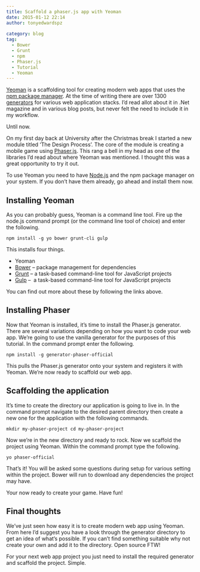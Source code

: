 ```yaml
---
title: Scaffold a phaser.js app with Yeoman
date: 2015-01-12 22:14
author: tonyedwardspz
  
category: blog
tag:
  - Bower
  - Grunt
  - npm
  - Phaser.js
  - Tutorial
  - Yeoman
---
```

[Yeoman](http://yeoman.io/ "Yeoman web app scaffolder") is a scaffolding tool for creating modern web apps that uses the [npm package manager](https://www.npmjs.com/ "npm package manager"). At the time of writing there are over 1300 [generators](http://yeoman.io/generators/ "Yeoman generators") for various web application stacks. I&#8217;d read allot about it in .Net magazine and in various blog posts, but never felt the need to include it in my workflow.

Until now.

On my first day back at University after the Christmas break I started a new module titled &#8216;The Design Process&#8217;. The core of the module is creating a mobile game using [Phaser.js](http://phaser.io/ "Phaser.js browser games"). This rang a bell in my head as one of the libraries I&#8217;d read about where Yeoman was mentioned. I thought this was a great opportunity&nbsp;to try it out.

To use&nbsp;Yeoman&nbsp;you need to have [Node.js](http://nodejs.org/ "Node.js") and the npm package manager on your system. If you don&#8217;t have them already, go ahead and install them now.

## Installing Yeoman

As you can probably guess, Yeoman is a command line tool. Fire up the node.js command prompt (or the command line tool of choice) and enter the following.

<pre data-language="shell" data-line="-1"><code>npm install -g yo bower grunt-cli gulp</code></pre>

This installs four&nbsp;things.

  * Yeoman
  * [Bower](https://www.npmjs.com/package/bower "Bower") &#8211; package management&nbsp;for dependencies
  * [Grunt](http://gruntjs.com/ "Grunt task runner") &#8211; a task-based command-line tool for JavaScript projects
  * [Gulp](http://gulpjs.com/) &#8211;&nbsp; a task-based command-line tool for JavaScript projects

You can find out more about these by following the links above.

## Installing Phaser

Now that Yeoman is installed, it&#8217;s time to install the Phaser.js generator. There are several variations&nbsp;depending on how you want to code your web app. We&#8217;re going to use the vanilla generator for the purposes of this tutorial. In the command prompt&nbsp;enter the following.

<pre data-language="shell" data-line="-1"><code>npm install -g generator-phaser-official</code></pre>

This pulls the Phaser.js generator onto your system and registers it with Yeoman. We&#8217;re now ready to scaffold our web app.

## Scaffolding the application

It&#8217;s time to create the directory our application is going to live in. In the command prompt&nbsp;navigate to the desired parent directory then&nbsp;create a new one for the application with the following commands.

<pre data-language="shell" data-line="-1"><code>mkdir my-phaser-project cd my-phaser-project</code></pre>

Now we&#8217;re in the new directory and ready to rock. Now we scaffold the project using Yeoman. Within the command prompt type the following.

<pre data-language="shell" data-line="-1"><code>yo phaser-official</code></pre>

That&#8217;s it! You will be asked some questions during setup for various setting within the project. Bower will run to download any dependencies the project may have.

Your now ready to create your game. Have fun!

## Final thoughts

We&#8217;ve just seen how easy it is to create modern web app using Yeoman. From here I&#8217;d suggest you have a look through the generator directory to get an idea of what&#8217;s possible. If you can&#8217;t find something suitable why not create your own and add it to the directory. Open source FTW!

For&nbsp;your next web app project you just need to install the required generator and scaffold the project. Simple.

